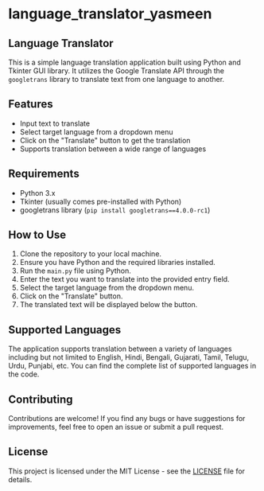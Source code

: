 # language_translator_yasmeen
## Language Translator

This is a simple language translation application built using Python and Tkinter GUI library. It utilizes the Google Translate API through the `googletrans` library to translate text from one language to another.

## Features

- Input text to translate
- Select target language from a dropdown menu
- Click on the "Translate" button to get the translation
- Supports translation between a wide range of languages

## Requirements

- Python 3.x
- Tkinter (usually comes pre-installed with Python)
- googletrans library (`pip install googletrans==4.0.0-rc1`)

## How to Use

1. Clone the repository to your local machine.
2. Ensure you have Python and the required libraries installed.
3. Run the `main.py` file using Python.
4. Enter the text you want to translate into the provided entry field.
5. Select the target language from the dropdown menu.
6. Click on the "Translate" button.
7. The translated text will be displayed below the button.

## Supported Languages

The application supports translation between a variety of languages including but not limited to English, Hindi, Bengali, Gujarati, Tamil, Telugu, Urdu, Punjabi, etc. You can find the complete list of supported languages in the code.

## Contributing

Contributions are welcome! If you find any bugs or have suggestions for improvements, feel free to open an issue or submit a pull request.

## License

This project is licensed under the MIT License - see the [LICENSE](LICENSE) file for details.
